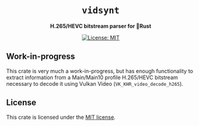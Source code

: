 
<div align="center">

# `vidsynt`

**H.265/HEVC bitstream parser for 🦀Rust**

[![License: MIT](https://img.shields.io/badge/License-MIT-yellow.svg)](https://opensource.org/licenses/MIT)

</div>

Work-in-progress
----------------------------

This crate is very much a work-in-progress, but has enough functionality to extract information from a Main/Main10 profile H.265/HEVC bitstream necessary to decode it using Vulkan Video (`VK_KHR_video_decode_h265`).

License
----------------------------
This crate is licensed under the [MIT license](LICENSE-MIT).
